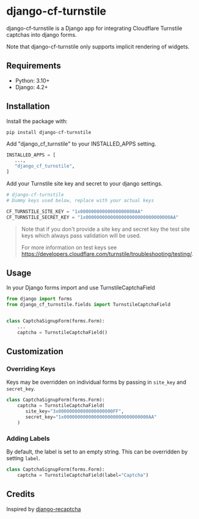# django-cf-turnstile

django-cf-turnstile is a Django app for integrating Cloudflare Turnstile
captchas into django forms.

Note that django-cf-turnstile only supports implicit rendering of widgets.


## Requirements

- Python: 3.10+
- Django: 4.2+


## Installation

Install the package with:
```shell
pip install django-cf-turnstile
```

Add "django_cf_turnstile" to your INSTALLED_APPS setting.
```python
INSTALLED_APPS = [
   ...,
   "django_cf_turnstile",
]
```

Add your Turnstile site key and secret to your django settings.
```python
# django-cf-turnstile
# Dummy keys used below, replace with your actual keys

CF_TURNSTILE_SITE_KEY = "1x00000000000000000000AA"
CF_TURNSTILE_SECRET_KEY = "1x0000000000000000000000000000000AA"
```

> Note that if you don't provide a site key and secret key the
> test site keys which always pass validation will be used.
>
> For more information on test keys see
> https://developers.cloudflare.com/turnstile/troubleshooting/testing/.


## Usage

In your Django forms import and use TurnstileCaptchaField

```python
from django import forms
from django_cf_turnstile.fields import TurnstileCaptchaField


class CaptchaSignupForm(forms.Form):
    ...
    captcha = TurnstileCaptchaField()
```


## Customization

### Overriding Keys

Keys may be overridden on individual forms by passing in `site_key` and `secret_key`.

```python
class CaptchaSignupForm(forms.Form):
    captcha = TurnstileCaptchaField(
       site_key="3x00000000000000000000FF",
       secret_key="1x0000000000000000000000000000000AA"
    )
```

### Adding Labels

By default, the label is set to an empty string.
This can be overridden by setting `label`.

```python
class CaptchaSignupForm(forms.Form):
    captcha = TurnstileCaptchaField(label="Captcha")
```


## Credits

Inspired by [django-recaptcha](https://github.com/django-recaptcha/django-recaptcha)

